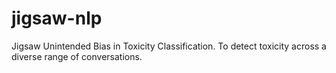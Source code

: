 # jigsaw-nlp
Jigsaw Unintended Bias in Toxicity Classification. To detect toxicity across a diverse range of conversations.
